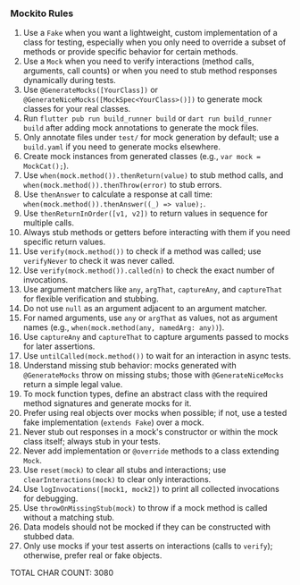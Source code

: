 ### Mockito Rules

1. Use a `Fake` when you want a lightweight, custom implementation of a class for testing, especially when you only need to override a subset of methods or provide specific behavior for certain methods.
2. Use a `Mock` when you need to verify interactions (method calls, arguments, call counts) or when you need to stub method responses dynamically during tests.
3. Use `@GenerateMocks([YourClass])` or `@GenerateNiceMocks([MockSpec<YourClass>()])` to generate mock classes for your real classes.
4. Run `flutter pub run build_runner build` or `dart run build_runner build` after adding mock annotations to generate the mock files.
5. Only annotate files under `test/` for mock generation by default; use a `build.yaml` if you need to generate mocks elsewhere.
6. Create mock instances from generated classes (e.g., `var mock = MockCat();`).
7. Use `when(mock.method()).thenReturn(value)` to stub method calls, and `when(mock.method()).thenThrow(error)` to stub errors.
8. Use `thenAnswer` to calculate a response at call time: `when(mock.method()).thenAnswer((_) => value);`.
9. Use `thenReturnInOrder([v1, v2])` to return values in sequence for multiple calls.
10. Always stub methods or getters before interacting with them if you need specific return values.
11. Use `verify(mock.method())` to check if a method was called; use `verifyNever` to check it was never called.
12. Use `verify(mock.method()).called(n)` to check the exact number of invocations.
13. Use argument matchers like `any`, `argThat`, `captureAny`, and `captureThat` for flexible verification and stubbing.
14. Do not use `null` as an argument adjacent to an argument matcher.
15. For named arguments, use `any` or `argThat` as values, not as argument names (e.g., `when(mock.method(any, namedArg: any))`).
16. Use `captureAny` and `captureThat` to capture arguments passed to mocks for later assertions.
17. Use `untilCalled(mock.method())` to wait for an interaction in async tests.
18. Understand missing stub behavior: mocks generated with `@GenerateMocks` throw on missing stubs; those with `@GenerateNiceMocks` return a simple legal value.
19. To mock function types, define an abstract class with the required method signatures and generate mocks for it.
20. Prefer using real objects over mocks when possible; if not, use a tested fake implementation (`extends Fake`) over a mock.
21. Never stub out responses in a mock's constructor or within the mock class itself; always stub in your tests.
22. Never add implementation or `@override` methods to a class extending `Mock`.
23. Use `reset(mock)` to clear all stubs and interactions; use `clearInteractions(mock)` to clear only interactions.
24. Use `logInvocations([mock1, mock2])` to print all collected invocations for debugging.
25. Use `throwOnMissingStub(mock)` to throw if a mock method is called without a matching stub.
26. Data models should not be mocked if they can be constructed with stubbed data.
27. Only use mocks if your test asserts on interactions (calls to `verify`); otherwise, prefer real or fake objects.

TOTAL CHAR COUNT:     3080
